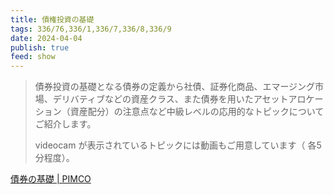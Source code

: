 ```yaml
---
title: 債権投資の基礎
tags: 336/76,336/1,336/7,336/8,336/9
date: 2024-04-04
publish: true
feed: show
---
```

> 債券投資の基礎となる債券の定義から社債、証券化商品、エマージング市場、デリバティブなどの資産クラス、また債券を用いたアセットアロケーション（資産配分）の注意点など中級レベルの応用的なトピックについてご紹介します。
>
> videocam が表示されているトピックには動画もご用意しています（ 各5分程度）。

[債券の基礎 \| PIMCO](https://japan.pimco.com/ja-jp/resources/education/bond-basic)


